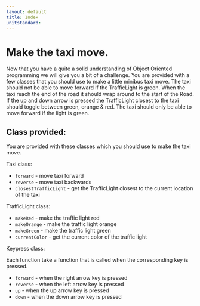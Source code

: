```yaml
---
layout: default
title: Index
unitstandard:
---
```

# Make the taxi move.

Now that you have a quite a solid understanding of Object Oriented programming we will give you a bit of a challenge. You are provided with a few classes that you should use to make a little minibus taxi move. The taxi should not be able to move forward if the TrafficLight is green. When the taxi reach the end of the road it should wrap around to the start of the Road. If the up and down arrow is pressed the TrafficLight closest to the taxi should toggle between green, orange & red. The taxi should only be able to move forward if the light is green.

## Class provided:

You are provided with these classes which you should use to make the taxi move.

Taxi class:
* `forward` - move taxi forward
* `reverse` - move taxi backwards
* `closestTrafficLight` - get the TrafficLight closest to the current location of the taxi

TrafficLight class:
* `makeRed` - make the traffic light red
* `makeOrange` - make the traffic light orange
* `makeGreen` - make the traffic light green
* `currentColor` - get the current color of the traffic light

Keypress class:

Each function take a function that is called when the corresponding key is pressed.

* `forward` - when the right arrow key is pressed
* `reverse` - when the left arrow key is pressed
* `up` - when the up arrow key is pressed
* `down` - when the down arrow key is pressed
